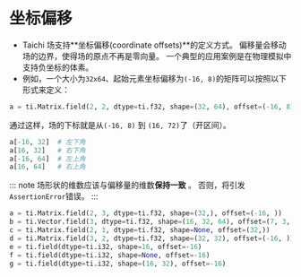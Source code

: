 # 坐标偏移

- Taichi 场支持**坐标偏移(coordinate offsets)**的定义方式。 偏移量会移动场的边界，使得场的原点不再是零向量。 一个典型的应用案例是在物理模拟中支持负坐标的体素。
- 例如，一个大小为`32x64`、起始元素坐标偏移为`(-16, 8)`的矩阵可以按照以下形式来定义：

```python
a = ti.Matrix.field(2, 2, dtype=ti.f32, shape=(32, 64), offset=(-16, 8))
```

通过这样，场的下标就是从`(-16, 8)` 到 `(16, 72)`了（开区间）。

```python
a[-16, 32]  # 左下角
a[16, 32]   # 右下角
a[-16, 64]  # 左上角
a[16, 64]   # 右上角
```

::: note
场形状的维数应该与偏移量的维数**保持一致** 。 否则，将引发`AssertionError`错误。
:::

```python
a = ti.Matrix.field(2, 3, dtype=ti.f32, shape=(32,), offset=(-16, ))          # 有效！
b = ti.Vector.field(3, dtype=ti.f32, shape=(16, 32, 64), offset=(7, 3, -4))   # 有效！
c = ti.Matrix.field(2, 1, dtype=ti.f32, shape=None, offset=(32,))             # 断言错误
d = ti.Matrix.field(3, 2, dtype=ti.f32, shape=(32, 32), offset=(-16, ))       # 断言错误
e = ti.field(dtype=ti.i32, shape=16, offset=-16)                              # 有效！
f = ti.field(dtype=ti.i32, shape=None, offset=-16)                            # 断言错误
g = ti.field(dtype=ti.i32, shape=(16, 32), offset=-16)                        # 断言错误
```
